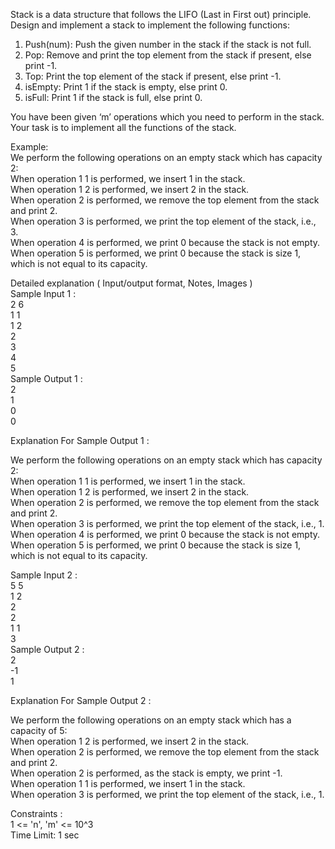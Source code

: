 Stack is a data structure that follows the LIFO (Last in First out) principle. Design and implement a stack to implement the following functions:</br>

1. Push(num): Push the given number in the stack if the stack is not full.</br>
2. Pop: Remove and print the top element from the stack if present, else print -1.</br>
3. Top: Print the top element of the stack if present, else print -1.</br>
4. isEmpty: Print 1 if the stack is empty, else print 0.</br>
5. isFull: Print 1 if the stack is full, else print 0.</br>

You have been given ‘m’ operations which you need to perform in the stack. Your task is to implement all the functions of the stack.</br>

Example:</br>
We perform the following operations on an empty stack which has capacity 2:</br>
When operation 1 1 is performed, we insert 1 in the stack.</br>
When operation 1 2  is performed, we insert 2 in the stack. </br>
When operation 2 is performed, we remove the top element from the stack and print 2.</br>
When operation 3 is performed, we print the top element of the stack, i.e., 3.</br>
When operation 4 is performed, we print 0 because the stack is not empty.</br>
When operation 5 is performed, we print 0 because the stack is size 1, which is not equal to its capacity.</br>

Detailed explanation ( Input/output format, Notes, Images )</br>
Sample Input 1 :</br>
2 6</br>
1 1</br>
1 2</br>
2</br>
3</br>
4</br>
5</br>
Sample Output 1 :</br>
2 </br>
1</br>
0</br>
0</br>

Explanation For Sample Output 1 :</br>

We perform the following operations on an empty stack which has capacity 2:</br>
When operation 1 1 is performed, we insert 1 in the stack.</br>
When operation 1 2  is performed, we insert 2 in the stack.</br>
When operation 2 is performed, we remove the top element from the stack and print 2.</br>
When operation 3 is performed, we print the top element of the stack, i.e., 1.</br>
When operation 4 is performed, we print 0 because the stack is not empty.</br>
When operation 5 is performed, we print 0 because the stack is size 1, which is not equal to its capacity.</br>

Sample Input 2 :</br>
5 5</br>
1 2</br>
2</br>
2 </br>
1 1</br>
3</br>
Sample Output 2 :</br>
2 </br>
-1</br>
1</br>

Explanation For Sample Output 2 :</br>

We perform the following operations on an empty stack which has a capacity of 5:</br>
When operation 1 2 is performed, we insert 2 in the stack.</br>
When operation 2 is performed, we remove the top element from the stack and print 2.</br>
When operation 2 is performed, as the stack is empty, we print -1.</br>
When operation 1 1 is performed, we insert 1 in the stack.</br>
When operation 3 is performed, we print the top element of the stack, i.e., 1.</br>

Constraints :</br>
1 <= 'n', 'm' <= 10^3</br>
Time Limit: 1 sec</br>
